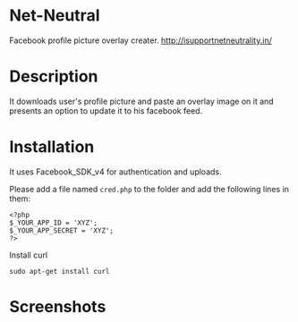 # Net-Neutral
Facebook profile picture overlay creater.
http://isupportnetneutrality.in/

# Description
It downloads user's profile picture and paste an overlay image on it and presents an option to update it to his facebook feed.

# Installation
It uses Facebook_SDK_v4 for authentication and uploads.

Please add a file named `cred.php` to the folder and add the following lines in them:

```
<?php
$_YOUR_APP_ID = 'XYZ';
$_YOUR_APP_SECRET = 'XYZ';
?>
```

Install curl

```
sudo apt-get install curl
```

# Screenshots



